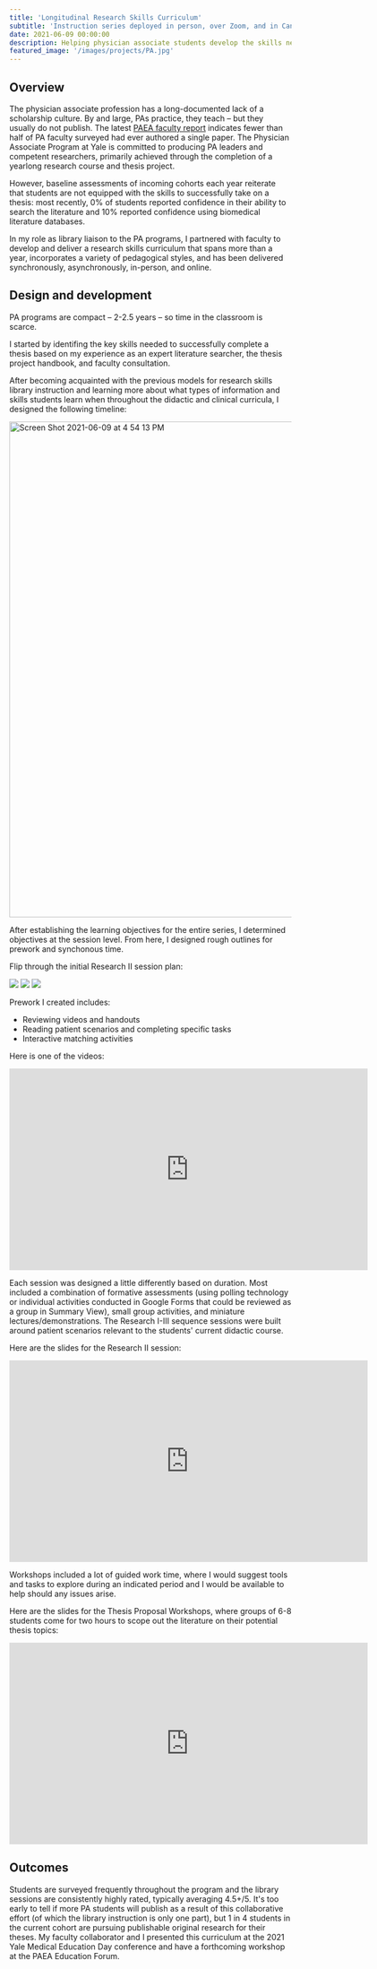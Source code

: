 ```yaml
---
title: 'Longitudinal Research Skills Curriculum'
subtitle: 'Instruction series deployed in person, over Zoom, and in Canvas.'
date: 2021-06-09 00:00:00
description: Helping physician associate students develop the skills needed to successfully complete their theses. 
featured_image: '/images/projects/PA.jpg'
---
```


## Overview

The physician associate profession has a long-documented lack of a scholarship culture. By and large, PAs practice, they teach &ndash; but they usually do not publish. The latest [PAEA faculty report](https://paeaonline.org/resources/public-resources/research-reports/faculty-directors-survey-and-reports) indicates fewer than half of PA faculty surveyed had ever authored a single paper. The Physician Associate Program at Yale is committed to producing PA leaders and competent researchers, primarily achieved through the completion of a yearlong research course and thesis project. 

However, baseline assessments of incoming cohorts each year reiterate that students are not equipped with the skills to successfully take on a thesis: most recently, 0% of students reported confidence in their ability to search the literature and 10% reported confidence using biomedical literature databases. 

In my role as library liaison to the PA programs, I partnered with faculty to develop and deliver a research skills curriculum that spans more than a year, incorporates a variety of pedagogical styles, and has been delivered synchronously, asynchronously, in-person, and online.

## Design and development

PA programs are compact &ndash; 2-2.5 years &ndash; so time in the classroom is scarce. 

I started by identifing the key skills needed to successfully complete a thesis based on my experience as an expert literature searcher, the thesis project handbook, and faculty consultation. 

After becoming acquainted with the previous models for research skills library instruction and learning more about what types of information and skills students learn when throughout the didactic and clinical curricula, I designed the following timeline:

<img width="885" alt="Screen Shot 2021-06-09 at 4 54 13 PM" src="https://user-images.githubusercontent.com/22897290/121427985-53bfc280-c943-11eb-9df4-01a4bcd31991.png">

After establishing the learning objectives for the entire series, I determined objectives at the session level. From here, I designed rough outlines for prework and synchonous time.

Flip through the initial Research II session plan:

<div class="gallery" data-columns="1">
	<img src="https://user-images.githubusercontent.com/22897290/121685098-8675d200-ca8d-11eb-8b25-264878aee7ff.png">
	<img src="https://user-images.githubusercontent.com/22897290/121685105-87a6ff00-ca8d-11eb-8a12-39fabc0d62bd.png">
	<img src="https://user-images.githubusercontent.com/22897290/121685110-8a095900-ca8d-11eb-9a17-9c6ccd86b20e.png">
</div>

Prework I created includes:
* Reviewing videos and handouts
* Reading patient scenarios and completing specific tasks
* Interactive matching activities

Here is one of the videos: 

<iframe src="https://player.vimeo.com/video/264307927" width="640" height="360" frameborder="0" allowfullscreen></iframe>

Each session was designed a little differently based on duration. Most included a combination of formative assessments (using polling technology or individual activities conducted in Google Forms that could be reviewed as a group in Summary View), small group activities, and miniature lectures/demonstrations. The Research I-III sequence sessions were built around patient scenarios relevant to the students' current didactic course. 

Here are the slides for the Research II session: 


<iframe src="https://docs.google.com/presentation/d/e/2PACX-1vReMtmn0E_4gFjdrxdiR9BHfxyXYxXY5r_Hohn9pF9WsWyALfFMbaKwOU2-wsnVa37PVusHOWuIV6Dn/embed?start=false&loop=false&delayms=3000" width="640" height="360" frameborder="0" allowfullscreen></iframe>

Workshops included a lot of guided work time, where I would suggest tools and tasks to explore during an indicated period and I would be available to help should any issues arise.

Here are the slides for the Thesis Proposal Workshops, where groups of 6-8 students come for two hours to scope out the literature on their potential thesis topics:


<iframe src="https://docs.google.com/presentation/d/e/2PACX-1vS5maXpj86VvIbjaZdrpG6E-9hVDxL0G2Ga96wwrDBqgCK_slKRnP3Jh3kbDd0F9SYKEbx2rEv5vXQz/embed?start=false&loop=false&delayms=3000" width="640" height="360" frameborder="0" allowfullscreen></iframe>

## Outcomes
Students are surveyed frequently throughout the program and the library sessions are consistently highly rated, typically averaging 4.5+/5. It's too early to tell if more PA students will publish as a result of this collaborative effort (of which the library instruction is only one part), but 1 in 4 students in the current cohort are pursuing publishable original research for their theses. My faculty collaborator and I presented this curriculum at the 2021 Yale Medical Education Day conference and have a forthcoming workshop at the PAEA Education Forum.

